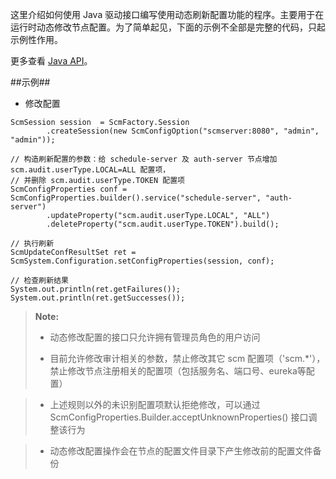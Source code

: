 这里介绍如何使用 Java 驱动接口编写使用动态刷新配置功能的程序。主要用于在运行时动态修改节点配置。为了简单起见，下面的示例不全部是完整的代码，只起示例性作用。

更多查看 [Java API][java_api]。

##示例##

* 修改配置

```lang-javascript
ScmSession session  = ScmFactory.Session
        .createSession(new ScmConfigOption("scmserver:8080", "admin", "admin"));

// 构造刷新配置的参数：给 schedule-server 及 auth-server 节点增加 scm.audit.userType.LOCAL=ALL 配置项，
// 并删除 scm.audit.userType.TOKEN 配置项
ScmConfigProperties conf = ScmConfigProperties.builder().service("schedule-server", "auth-server")
        .updateProperty("scm.audit.userType.LOCAL", "ALL")
        .deleteProperty("scm.audit.userType.TOKEN").build();

// 执行刷新
ScmUpdateConfResultSet ret = ScmSystem.Configuration.setConfigProperties(session, conf);

// 检查刷新结果
System.out.println(ret.getFailures());
System.out.println(ret.getSuccesses());
```

>  **Note:**
>
>  * 动态修改配置的接口只允许拥有管理员角色的用户访问
>
>  * 目前允许修改审计相关的参数，禁止修改其它 scm 配置项（'scm.*'），禁止修改节点注册相关的配置项（包括服务名、端口号、eureka等配置）

>  * 上述规则以外的未识别配置项默认拒绝修改，可以通过 ScmConfigProperties.Builder.acceptUnknownProperties() 接口调整该行为
 
>  * 动态修改配置操作会在节点的配置文件目录下产生修改前的配置文件备份


[java_api]:api/java/html/index.html